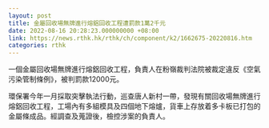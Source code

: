 ```yaml
---
layout: post
title: 金屬回收場無牌進行熔鋁回收工程遭罰款1萬2千元
date: 2022-08-16 20:28:23.000000000 +08:00
link: https://news.rthk.hk/rthk/ch/component/k2/1662675-20220816.htm
categories: rthk
---
```


一個金屬回收場無牌進行熔鋁回收工程，負責人在粉嶺裁判法院被裁定違反《空氣污染管制條例》，被判罰款12000元。

環保署今年一月採取突擊執法行動，巡查唐人新村一帶，發現有關回收場無牌進行熔鋁回收工程，工場內有多組模具及四個地下熔爐，貨車上存放着多卡板已打包的金屬條成品。經調查及蒐證後，檢控涉案的負責人。
